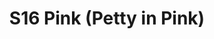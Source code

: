 ---
title: S16 Pink (Petty in Pink)
permalink: "/teams/s16-pink"
members:
- JW - Captain
- Roy Fillyaw - QB
- Mike Almy
- Jack Blaney
- Taylor Clark
- Corey Fenwick
- Andy Hackbarth
- Scott Kelly
- Barry Mauck
- Jorge Membreño
- Bradley Williams
- Scott Williams
teamid: 6360
name: S16 Pink
color: Petty in Pink
division: ''
---
